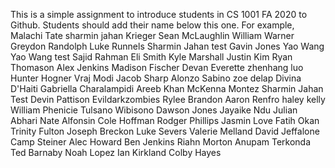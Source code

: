 This is a simple assignment to introduce students in CS 1001 FA 2020 to Github. Students should add their name below this one. For example,
Malachi Tate 
sharmin jahan
Krieger
Sean McLaughlin
William Warner
Greydon Randolph
Luke Runnels
Sharmin Jahan test
Gavin Jones
Yao Wang
Yao Wang test
Sajid Rahman
Eli Smith
Kyle Marshall
Justin Kim
Ryan Thomason
Alex Jenkins
Madison Fischer 
Devan Everette 
zhenhang luo
Hunter Hogner
Vraj Modi
Jacob Sharp
Alonzo Sabino
zoe delap
Divina D'Haiti
Gabriella Charalampidi
Areeb Khan
McKenna Montez
Sharmin Jahan Test
Devin Pattison
Evildarkzombies
Rylee Brandon
Aaron Renfro
haley kelly
William Phenicie
Tulsano Wibisono
Dawson Jones
Jayaike Ndu
Julian Abhari
Nate Alfonsin
Cole Hoffman
Rodger Phillips
Jasmin Love
Fatih Okan
Trinity Fulton
Joseph Breckon
Luke Severs
Valerie Melland
David Jeffalone
Camp Steiner
Alec Howard
Ben Jenkins
Riahn Morton
Anupam Terkonda
Ted Barnaby
Noah Lopez
Ian Kirkland
Colby Hayes






